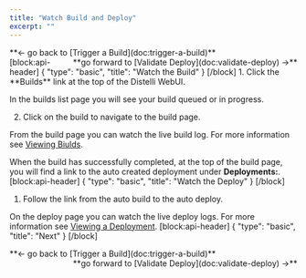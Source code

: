 ```yaml
---
title: "Watch Build and Deploy"
excerpt: ""
---
```

<div><div style="float: left;">**<- go back to [Trigger a Build](doc:trigger-a-build)**</div><div style="float: right;">**go forward to [Validate Deploy](doc:validate-deploy) ->**</div></div>
<br>
[block:api-header]
{
  "type": "basic",
  "title": "Watch the Build"
}
[/block]
1. Click the **Builds** link at the top of the Distelli WebUI.

In the builds list page you will see your build queued or in progress.

2. Click on the build to navigate to the build page.

From the build page you can watch the live build log. For more information see [Viewing Biulds](doc:viewing-builds).

When the build has successfully completed, at the top of the build page, you will find a link to the auto created deployment under **Deployments:**.
[block:api-header]
{
  "type": "basic",
  "title": "Watch the Deploy"
}
[/block]
1. Follow the link from the auto build to the auto deploy.

On the deploy page you can watch the live deploy logs. For more information see [Viewing a Deployment](doc:viewing-a-deployment).
[block:api-header]
{
  "type": "basic",
  "title": "Next"
}
[/block]
<div><div style="float: left;">**<- go back to [Trigger a Build](doc:trigger-a-build)**</div><div style="float: right;">**go forward to [Validate Deploy](doc:validate-deploy) ->**</div></div>